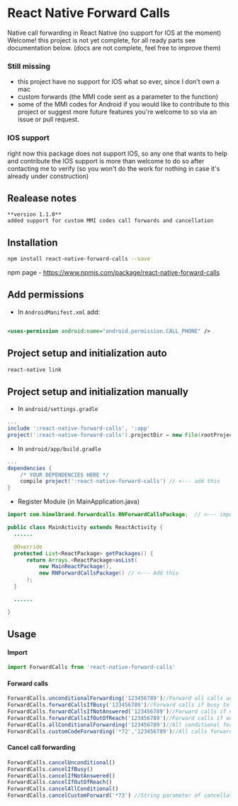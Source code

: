 # React Native Forward Calls
Native call forwarding in React Native (no support for IOS at the moment)
Welcome!
this project is not yet complete,
for all ready parts see documentation below.
(docs are not complete, feel free to improve them)

### Still missing
- this project have no support for IOS what so ever, since I don't own a mac 
- custom forwards (the MMI code sent as a parameter to the function)
- some of the MMI codes for Android
if you would like to contribute to this project or suggest more future features you're welcome to so via an issue or pull request.

### IOS support
right now this package does not support IOS, so any one that wants to help and contribute the IOS support is more than welcome to do so after contacting me to verify (so you won't do the work for nothing in case it's already under construction)

## Realease notes
    **version 1.1.0**
    added support for custom MMI codes call forwards and cancellation 
    

## Installation

```bash
npm install react-native-forward-calls --save
```
npm page - https://www.npmjs.com/package/react-native-forward-calls
## Add permissions
* In `AndroidManifest.xml` add:
```xml

<uses-permission android:name="android.permission.CALL_PHONE" />
```
## Project setup and initialization auto
```bash
react-native link
```
## Project setup and initialization manually 

* In `android/settings.gradle`

```gradle
...
include ':react-native-forward-calls', ':app'
project(':react-native-forward-calls').projectDir = new File(rootProject.projectDir, '../node_modules/react-native-forward-calls/android')
```

* In `android/app/build.gradle`

```gradle
...
dependencies {
    /* YOUR DEPENDENCIES HERE */
    compile project(':react-native-forward-calls') // <--- add this
}

```

* Register Module (in MainApplication.java)

```java
import com.himelbrand.forwardcalls.RNForwardCallsPackage;  // <--- import

public class MainActivity extends ReactActivity {
  ......

  @Override
  protected List<ReactPackage> getPackages() {
      return Arrays.<ReactPackage>asList(
          new MainReactPackage(),
          new RNForwardCallsPackage() // <--- Add this
      );
  }

  ......

}
```


## Usage

#### Import

```javascript
import ForwardCalls from 'react-native-forward-calls'
```

#### Forward calls 

```javascript
ForwardCalls.unconditionalForwarding('123456789')//Forward all calls unconditionally to the number 123456789
ForwardCalls.forwardCallsIfBusy('123456789')//Forward calls if busy to the number 123456789
ForwardCalls.forwardCallsIfNotAnswered('123456789')//Forward calls if not answered to the number 123456789
ForwardCalls.forwardCallsIfOutOfReach('123456789')//Forward calls if out of reach to the number 123456789
ForwardCalls.allConditionalForwarding('123456789')//All conditional forwarding activated to the number 123456789
ForwardCalls.customCodeForwarding('*72','123456789')//All calls forwarding activated to the number 123456789, north america code
```

#### Cancel call forwarding

```javascript
ForwardCalls.cancelUnconditional()
ForwardCalls.cancelIfBusy()
ForwardCalls.cancelIfNotAnswered()
ForwardCalls.cancelIfOutOfReach()
ForwardCalls.cancelAllConditional()
ForwardCalls.cancelCustomForward('*73') //String parameter of cancellation code  
```

